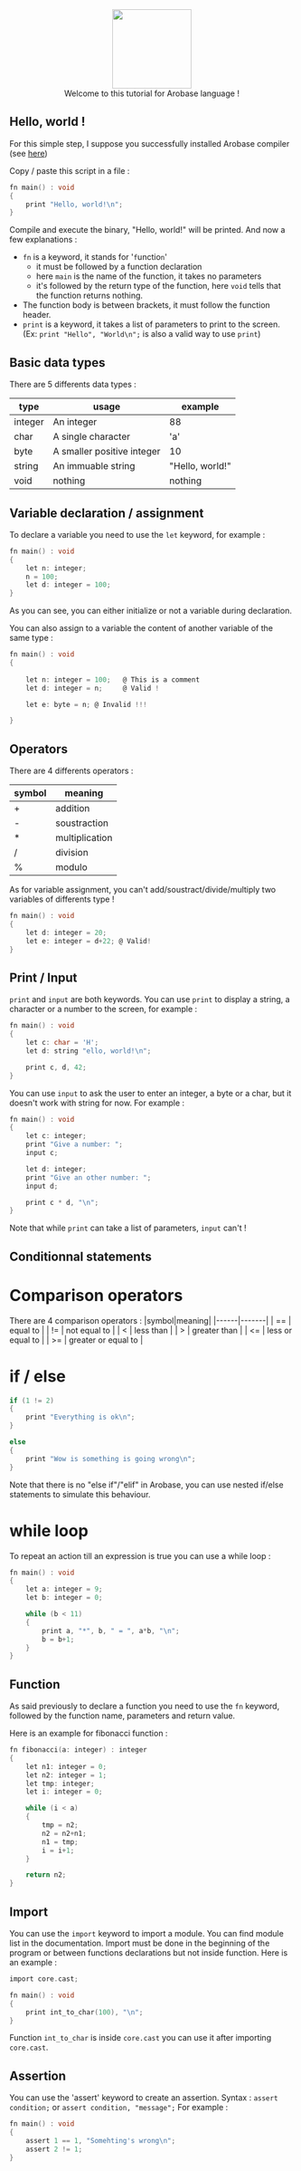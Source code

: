 <div align="center">
    <img width="140px" src="../others/logo.png"/><br/>
    Welcome to this tutorial for Arobase language !
</div>

## Hello, world !

For this simple step, I suppose you successfully installed Arobase compiler (see [here](../README.md))

Copy / paste this script in a file : 
```c
fn main() : void
{
    print "Hello, world!\n";
}
```

Compile and execute the binary, "Hello, world!" will be printed.
And now a few explanations :
* `fn` is a keyword, it stands for '`f`unctio`n`'
    * it must be followed by a function declaration
    * here `main` is the name of the function, it takes no parameters
    * it's followed by the return type of the function, here `void` tells that the function returns nothing.
* The function body is between brackets, it must follow the function header.
* `print` is a keyword, it takes a list of parameters to print to the screen. (Ex: `print "Hello", "World\n";` is also a valid way to use `print`)


## Basic data types
There are 5 differents data types : 

| type | usage | example |
|------|-------|---------|
| integer| An integer | 88 |
| char | A single character | 'a'|
| byte | A smaller positive integer | 10 |
| string | An immuable string | "Hello, world!" |
| void | nothing | nothing

## Variable declaration / assignment

To declare a variable you need to use the `let` keyword, for example :
```c
fn main() : void
{
    let n: integer;
    n = 100;
    let d: integer = 100;
}
```

As you can see, you can either initialize or not a variable during declaration.

You can also assign to a variable the content of another variable of the same type : 

```c
fn main() : void
{                        
                            
    let n: integer = 100;   @ This is a comment
    let d: integer = n;     @ Valid !

    let e: byte = n; @ Invalid !!!

}
```
## Operators 
There are 4 differents operators : 

|symbol|meaning|
|------|-------|
|  +   |addition|
|  -   |soustraction|
|  *   |multiplication|
|  /   |division|
|  %   |modulo|

As for variable assignment, you can't add/soustract/divide/multiply two variables of differents type !

```c
fn main() : void
{
    let d: integer = 20; 
    let e: integer = d+22; @ Valid!
}
```

## Print / Input

`print` and `input` are both keywords.
You can use `print` to display a string, a character or a number to the screen, for example : 

```c
fn main() : void
{
    let c: char = 'H';
    let d: string "ello, world!\n";

    print c, d, 42;
}
```

You can use `input` to ask the user to enter an integer, a byte or a char, but it doesn't work with string for now. For example :

```c
fn main() : void
{
    let c: integer;
    print "Give a number: ";
    input c;

    let d: integer;
    print "Give an other number: ";
    input d;

    print c * d, "\n";
}
```

Note that while `print` can take a list of parameters, `input` can't !

## Conditionnal statements

# Comparison operators

There are 4 comparison operators :
|symbol|meaning|
|------|-------|
| == | equal to |
| != | not equal to |
| < | less than |
| > | greater than |
| <= | less or equal to |
| >= | greater or equal to |

# if / else

```c
if (1 != 2) 
{
    print "Everything is ok\n";
}

else 
{
    print "Wow is something is going wrong\n";
}
```
Note that there is no "else if"/"elif" in Arobase, you can use nested if/else statements to simulate this behaviour.

# while loop
To repeat an action till an expression is true you can use a while loop : 
```c
fn main() : void
{
    let a: integer = 9;
    let b: integer = 0;

    while (b < 11)
    {
        print a, "*", b, " = ", a*b, "\n";
        b = b+1;
    }
}
```

## Function

As said previously to declare a function you need to use the `fn` keyword, followed by the function name, parameters and return value.

Here is an example for fibonacci function : 
```c
fn fibonacci(a: integer) : integer
{
    let n1: integer = 0;
    let n2: integer = 1;
    let tmp: integer;
    let i: integer = 0;

    while (i < a)
    {
        tmp = n2;
        n2 = n2+n1;
        n1 = tmp;
        i = i+1;
    }

    return n2;
}
```

## Import

You can use the `import` keyword to import a module. You can find module list in the documentation. Import must be done in the beginning of the program or between functions declarations but not inside function.
Here is an example : 

```c
import core.cast;

fn main() : void
{
    print int_to_char(100), "\n";
}
```

Function `int_to_char` is inside `core.cast` you can use it after importing `core.cast`.

## Assertion

You can use the 'assert' keyword to create an assertion.
Syntax : `assert condition;` or `assert condition, "message";`
For example :
```c
fn main() : void
{
    assert 1 == 1, "Somehting's wrong\n";
    assert 2 != 1;
}
```
